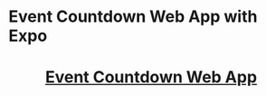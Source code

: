 # Event Countdown Web App with Expo

<h1 align="center">
<a href="http://IndexDDuo.github.io/event-countdown">Event Countdown Web App</a>
</h1>
